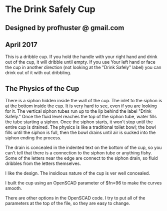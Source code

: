 # The Drink Safely Cup
## Designed by profhuster @ gmail.com
## April 2017
This is a dribble cup. If you hold the handle with your right hand 
and drink out of the cup, it will dribble until empty. If you use 
Your left hand or face the cup in another direction (not looking at 
the "Drink Safely" label) you can drink out of it with out dribbling. 

## The Physics of the Cup
There is a siphon hidden inside the wall of the cup. The inlet to the 
siphon is at the bottom inside the cup. It is very hard to see, even 
if you are looking for it. The vertical siphon tubes run up to the lip 
behind the label "Drink Safely." Once the fluid level reaches the top 
of the siphon tube, water fills the tube starting a siphon. Once the 
siphon starts, it won't stop until the entire cup is drained. The physics 
is like a traditional toilet bowl; the bowl fills until the siphon is 
full, then the bowl drains until air is sucked into the siphon ending 
the process.

The drain is concealed in the indented text on the bottom of the cup, 
so you can't tell that there is a connection to the siphon tube or 
anything fishy.
Some of the letters near the edge are connect to the siphon drain, so 
fluid dribbles from the letters themselves.

I like the design. The insidious nature of the cup is ver well 
concealed. 

I built the cup using an OpenSCAD parameter of $fn=96 to make the 
curves smooth.

There are other options in the OpenSCAD code. I try to put all of the 
parameters at the top of the file, so they are easy to change. 

